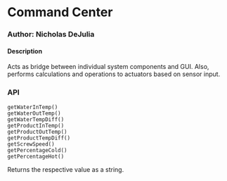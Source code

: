 # Command Center

### Author: Nicholas DeJulia

#### Description
Acts as bridge between individual system components and GUI. Also, performs calculations and operations to actuators based on sensor input.

### API
```
getWaterInTemp()
getWaterOutTemp()
getWaterTempDiff()
getProductInTemp()
getProductOutTemp()
getProductTempDiff()
getScrewSpeed()
getPercentageCold()
getPercentageHot()
```
Returns the respective value as a string.
